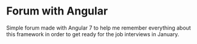 # Forum with Angular
Simple forum made with Angular 7 to help me remember everything about this framework in order to get ready for the job interviews in January.
